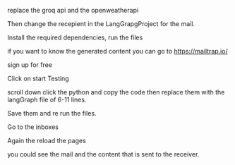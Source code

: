 replace the groq api and the openweatherapi 

Then change the recepient in the LangGrapgProject for the mail.

Install the required dependencies, run the files

if you want to know the generated content you can  go to https://mailtrap.io/

sign up for free

Click on start Testing

scroll down click the python and copy the code then replace them with the langGraph file of 6-11 lines.

Save them and re run the files.

Go to the inboxes

Again the reload the pages

you could see the mail and the content that is sent to the receiver.
